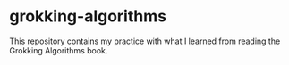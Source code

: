 # grokking-algorithms
This repository contains my practice with what I learned from reading the Grokking Algorithms book.
